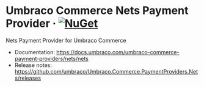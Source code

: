 # Umbraco Commerce Nets Payment Provider &middot; [![NuGet](https://img.shields.io/nuget/v/Umbraco.Commerce.PaymentProviders.Nets.svg?style=modern&label=nuget)](https://www.nuget.org/packages/Umbraco.Commerce.PaymentProviders.Nets/) 

Nets Payment Provider for Umbraco Commerce

- Documentation: https://docs.umbraco.com/umbraco-commerce-payment-providers/nets/nets
- Release notes: https://github.com/umbraco/Umbraco.Commerce.PaymentProviders.Nets/releases

